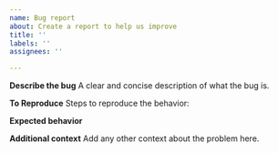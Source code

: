 ```yaml
---
name: Bug report
about: Create a report to help us improve
title: ''
labels: ''
assignees: ''

---
```


**Describe the bug**
A clear and concise description of what the bug is.

**To Reproduce**
Steps to reproduce the behavior:
<!--do this with the robot...-->

**Expected behavior**
<!--A clear and concise description of what you expected to happen.-->

**Additional context**
Add any other context about the problem here.

